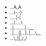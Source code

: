 <ul> 
<li>...A_A
<li>...(-.-)
<li>.....|-|
<li>.../.....\
<li>..|.........|...__
<li>..|....||...|..|....\__
<li>...\_||_/_/
</ul>
